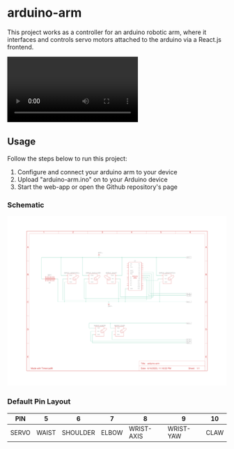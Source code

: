 # arduino-arm
This project works as a controller for an arduino robotic arm, where it interfaces and controls servo motors attached to the arduino via a React.js frontend.  

![Demo video of arduino-arm](https://raw.githubusercontent.com/vincetrain/arduino-arm/main/demo.mp4)

## Usage  
Follow the steps below to run this project:
<ol>
  <li>Configure and connect your arduino arm to your device</li>
  <li>Upload "arduino-arm.ino" on to your Arduino device</li>
  <li>Start the web-app or open the Github repository's page</li>
</ol>

### Schematic
![Picture of schematic](https://raw.githubusercontent.com/vincetrain/arduino-arm/main/schematic.png)

### Default Pin Layout  
| PIN   | 5     | 6        | 7     | 8          | 9         | 10   |
|-------|-------|----------|-------|------------|-----------|------|
| SERVO | WAIST | SHOULDER | ELBOW | WRIST-AXIS | WRIST-YAW | CLAW |
